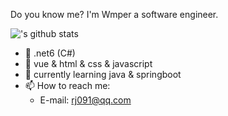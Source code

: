 Do you know me? I'm Wmper a software engineer.

!['s github stats](https://github-readme-stats.vercel.app/api?username=wmper&show_icons=true&theme=nord)

- 🌱 .net6 (C#)
- 🌱 vue & html & css & javascript
- 🌱 currently learning java & springboot
- 📫 How to reach me:
  - E-mail: <rj091@qq.com>

<!---
wmper/wmper is a ✨ special ✨ repository because its `README.md` (this file) appears on your GitHub profile.
You can click the Preview link to take a look at your changes.
--->
